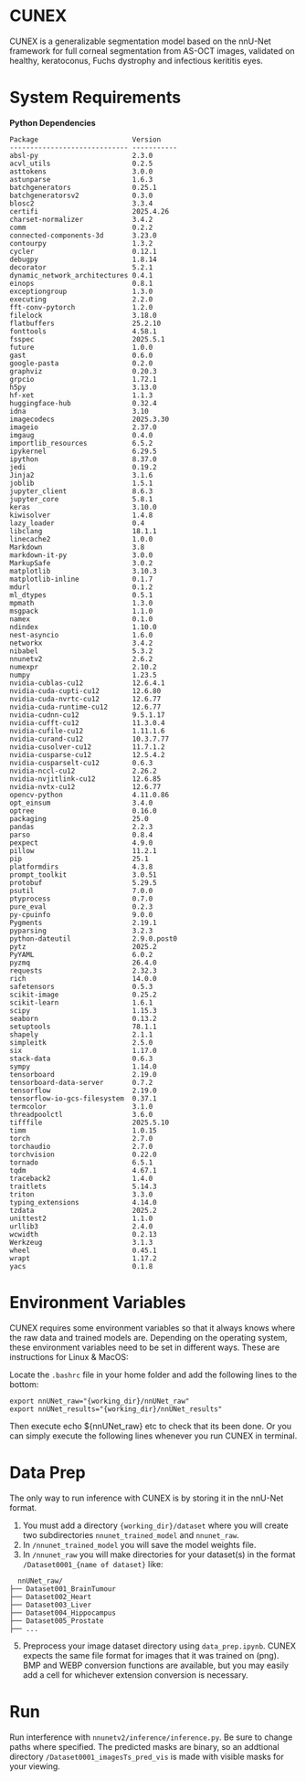 # CUNEX
CUNEX is a generalizable segmentation model based on the nnU-Net framework for full corneal segmentation from AS-OCT images, validated on healthy, keratoconus, Fuchs dystrophy and infectious kerititis eyes.

# System Requirements
**Python Dependencies**
```
Package                       Version
----------------------------- -----------
absl-py                       2.3.0
acvl_utils                    0.2.5
asttokens                     3.0.0
astunparse                    1.6.3
batchgenerators               0.25.1
batchgeneratorsv2             0.3.0
blosc2                        3.3.4
certifi                       2025.4.26
charset-normalizer            3.4.2
comm                          0.2.2
connected-components-3d       3.23.0
contourpy                     1.3.2
cycler                        0.12.1
debugpy                       1.8.14
decorator                     5.2.1
dynamic_network_architectures 0.4.1
einops                        0.8.1
exceptiongroup                1.3.0
executing                     2.2.0
fft-conv-pytorch              1.2.0
filelock                      3.18.0
flatbuffers                   25.2.10
fonttools                     4.58.1
fsspec                        2025.5.1
future                        1.0.0
gast                          0.6.0
google-pasta                  0.2.0
graphviz                      0.20.3
grpcio                        1.72.1
h5py                          3.13.0
hf-xet                        1.1.3
huggingface-hub               0.32.4
idna                          3.10
imagecodecs                   2025.3.30
imageio                       2.37.0
imgaug                        0.4.0
importlib_resources           6.5.2
ipykernel                     6.29.5
ipython                       8.37.0
jedi                          0.19.2
Jinja2                        3.1.6
joblib                        1.5.1
jupyter_client                8.6.3
jupyter_core                  5.8.1
keras                         3.10.0
kiwisolver                    1.4.8
lazy_loader                   0.4
libclang                      18.1.1
linecache2                    1.0.0
Markdown                      3.8
markdown-it-py                3.0.0
MarkupSafe                    3.0.2
matplotlib                    3.10.3
matplotlib-inline             0.1.7
mdurl                         0.1.2
ml_dtypes                     0.5.1
mpmath                        1.3.0
msgpack                       1.1.0
namex                         0.1.0
ndindex                       1.10.0
nest-asyncio                  1.6.0
networkx                      3.4.2
nibabel                       5.3.2
nnunetv2                      2.6.2
numexpr                       2.10.2
numpy                         1.23.5
nvidia-cublas-cu12            12.6.4.1
nvidia-cuda-cupti-cu12        12.6.80
nvidia-cuda-nvrtc-cu12        12.6.77
nvidia-cuda-runtime-cu12      12.6.77
nvidia-cudnn-cu12             9.5.1.17
nvidia-cufft-cu12             11.3.0.4
nvidia-cufile-cu12            1.11.1.6
nvidia-curand-cu12            10.3.7.77
nvidia-cusolver-cu12          11.7.1.2
nvidia-cusparse-cu12          12.5.4.2
nvidia-cusparselt-cu12        0.6.3
nvidia-nccl-cu12              2.26.2
nvidia-nvjitlink-cu12         12.6.85
nvidia-nvtx-cu12              12.6.77
opencv-python                 4.11.0.86
opt_einsum                    3.4.0
optree                        0.16.0
packaging                     25.0
pandas                        2.2.3
parso                         0.8.4
pexpect                       4.9.0
pillow                        11.2.1
pip                           25.1
platformdirs                  4.3.8
prompt_toolkit                3.0.51
protobuf                      5.29.5
psutil                        7.0.0
ptyprocess                    0.7.0
pure_eval                     0.2.3
py-cpuinfo                    9.0.0
Pygments                      2.19.1
pyparsing                     3.2.3
python-dateutil               2.9.0.post0
pytz                          2025.2
PyYAML                        6.0.2
pyzmq                         26.4.0
requests                      2.32.3
rich                          14.0.0
safetensors                   0.5.3
scikit-image                  0.25.2
scikit-learn                  1.6.1
scipy                         1.15.3
seaborn                       0.13.2
setuptools                    78.1.1
shapely                       2.1.1
simpleitk                     2.5.0
six                           1.17.0
stack-data                    0.6.3
sympy                         1.14.0
tensorboard                   2.19.0
tensorboard-data-server       0.7.2
tensorflow                    2.19.0
tensorflow-io-gcs-filesystem  0.37.1
termcolor                     3.1.0
threadpoolctl                 3.6.0
tifffile                      2025.5.10
timm                          1.0.15
torch                         2.7.0
torchaudio                    2.7.0
torchvision                   0.22.0
tornado                       6.5.1
tqdm                          4.67.1
traceback2                    1.4.0
traitlets                     5.14.3
triton                        3.3.0
typing_extensions             4.14.0
tzdata                        2025.2
unittest2                     1.1.0
urllib3                       2.4.0
wcwidth                       0.2.13
Werkzeug                      3.1.3
wheel                         0.45.1
wrapt                         1.17.2
yacs                          0.1.8
```
# Environment Variables
CUNEX requires some environment variables so that it always knows where the raw data and trained models are. Depending on the operating system, these environment variables need to be set in different ways. These are instructions for Linux & MacOS:

Locate the ```.bashrc``` file in your home folder and add the following lines to the bottom:
```
export nnUNet_raw="{working_dir}/nnUNet_raw"
export nnUNet_results="{working_dir}/nnUNet_results"
```
Then execute echo ${nnUNet_raw} etc to check that its been done. Or you can simply execute the following lines whenever you run CUNEX in terminal.

# Data Prep
The only way to run inference with CUNEX is by storing it in the nnU-Net format.
1. You must add a directory ```{working_dir}/dataset``` where you will create two subdirectories ```nnunet_trained_model``` and ```nnunet_raw```.
2. In ```/nnunet_trained_model``` you will save the model weights file.
3. In ```/nnunet_raw``` you will make directories for your dataset(s) in the format ```/Dataset0001_{name of dataset}``` like:
```
  nnUNet_raw/
├── Dataset001_BrainTumour
├── Dataset002_Heart
├── Dataset003_Liver
├── Dataset004_Hippocampus
├── Dataset005_Prostate
├── ...
```
5. Preprocess your image dataset directory using ```data_prep.ipynb```. CUNEX expects the same file format for images that it was trained on (png). BMP and WEBP conversion functions are available, but you may easily add a cell for whichever extension conversion is necessary.

# Run
Run interference with ```nnunetv2/inference/inference.py```. Be sure to change paths where specified. The predicted masks are binary, so an addtional directory ```/Dataset0001_imagesTs_pred_vis``` is made with visible masks for your viewing.
